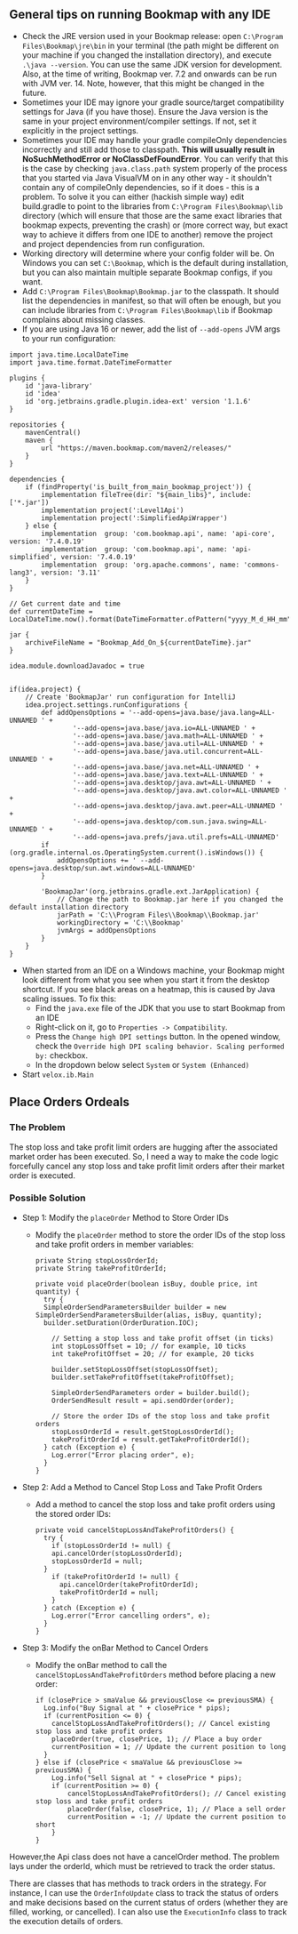 ## General tips on running Bookmap with any IDE

- Check the JRE version used in your Bookmap release: open `C:\Program Files\Bookmap\jre\bin` in your terminal (the path might be different on your machine
  if you changed the installation directory), and execute `.\java --version`. You can use the same JDK version for development.
  Also, at the time of writing, Bookmap ver. 7.2 and onwards can be run with JVM ver. 14. Note, however, that this might be changed in the future.
- Sometimes your IDE may ignore your gradle source/target compatibility settings for Java (if you have those). Ensure the Java version is the same in your project environment/compiler settings. If not, set it explicitly in the project settings.
- Sometimes your IDE may handle your gradle compileOnly dependencies incorrectly and still add those to classpath. **This will usually result in NoSuchMethodError or NoClassDefFoundError**. You can verify that this is the case by checking `java.class.path` system properly of the process that you started via Java VisualVM on in any other way - it shouldn't contain any of compileOnly dependencies, so if it does - this is a problem. To solve it you can either (hackish simple way) edit build.gradle to point to the libraries from `C:\Program Files\Bookmap\lib` directory (which will ensure that those are the same exact libraries that bookmap expects, preventing the crash) or (more correct way, but exact way to achieve it differs from one IDE to another) remove the project and project dependencies from run configuration.
- Working directory will determine where your config folder will be. On Windows you can set `C:\Bookmap`, which is the default during installation, but you can also maintain multiple separate Bookmap configs, if you want.
- Add `C:\Program Files\Bookmap\Bookmap.jar` to the classpath. It should list the dependencies in manifest, so that will often be enough, but you can include libraries from `C:\Program Files\Bookmap\lib` if Bookmap complains about missing classes.
- If you are using Java 16 or newer, add the list of `--add-opens` JVM args to your run configuration:
```
import java.time.LocalDateTime
import java.time.format.DateTimeFormatter

plugins {
    id 'java-library'
    id 'idea'
    id 'org.jetbrains.gradle.plugin.idea-ext' version '1.1.6'
}

repositories {
    mavenCentral()
    maven {
        url "https://maven.bookmap.com/maven2/releases/"
    }
}

dependencies {
    if (findProperty('is_built_from_main_bookmap_project')) {
        implementation fileTree(dir: "${main_libs}", include: ['*.jar'])
        implementation project(':Level1Api')
        implementation project(':SimplifiedApiWrapper')
    } else {
        implementation  group: 'com.bookmap.api', name: 'api-core', version: '7.4.0.19'
        implementation  group: 'com.bookmap.api', name: 'api-simplified', version: '7.4.0.19'
        implementation  group: 'org.apache.commons', name: 'commons-lang3', version: '3.11'
    }
}

// Get current date and time
def currentDateTime = LocalDateTime.now().format(DateTimeFormatter.ofPattern("yyyy_M_d_HH_mm"))

jar {
    archiveFileName = "Bookmap_Add_On_${currentDateTime}.jar"
}

idea.module.downloadJavadoc = true


if(idea.project) {
    // Create 'BookmapJar' run configuration for IntelliJ
    idea.project.settings.runConfigurations {
        def addOpensOptions = '--add-opens=java.base/java.lang=ALL-UNNAMED ' +
                '--add-opens=java.base/java.io=ALL-UNNAMED ' +
                '--add-opens=java.base/java.math=ALL-UNNAMED ' +
                '--add-opens=java.base/java.util=ALL-UNNAMED ' +
                '--add-opens=java.base/java.util.concurrent=ALL-UNNAMED ' +
                '--add-opens=java.base/java.net=ALL-UNNAMED ' +
                '--add-opens=java.base/java.text=ALL-UNNAMED ' +
                '--add-opens=java.desktop/java.awt=ALL-UNNAMED ' +
                '--add-opens=java.desktop/java.awt.color=ALL-UNNAMED ' +
                '--add-opens=java.desktop/java.awt.peer=ALL-UNNAMED ' +
                '--add-opens=java.desktop/com.sun.java.swing=ALL-UNNAMED ' +
                '--add-opens=java.prefs/java.util.prefs=ALL-UNNAMED'
        if (org.gradle.internal.os.OperatingSystem.current().isWindows()) {
            addOpensOptions += ' --add-opens=java.desktop/sun.awt.windows=ALL-UNNAMED'
        }

        'BookmapJar'(org.jetbrains.gradle.ext.JarApplication) {
            // Change the path to Bookmap.jar here if you changed the default installation directory
            jarPath = 'C:\\Program Files\\Bookmap\\Bookmap.jar'
            workingDirectory = 'C:\\Bookmap'
            jvmArgs = addOpensOptions
        }
    }
}

```
- When started from an IDE on a Windows machine, your Bookmap might look different from what you see when you
  start it from the desktop shortcut. If you see black areas on a heatmap, this is caused by Java scaling issues.
  To fix this:
    - Find the `java.exe` file of the JDK that you use to start Bookmap from an IDE
    - Right-click on it, go to `Properties -> Compatibility`.
    - Press the `Change high DPI settings` button. In the opened window, check the `Override high DPI scaling behavior. Scaling performed by:` checkbox.
    - In the dropdown below select `System` or `System (Enhanced)`
- Start `velox.ib.Main`

## Place Orders Ordeals

### The Problem
The stop loss and take profit limit orders are hugging after the associated market order has been executed. So, I need
a way to make the code logic forcefully cancel any stop loss and take profit limit orders after their market order is
executed.

### Possible Solution

- Step 1: Modify the `placeOrder` Method to Store Order IDs
  - Modify the `placeOrder` method to store the order IDs of the stop loss and take profit orders in member variables:
  
        private String stopLossOrderId;
        private String takeProfitOrderId;

        private void placeOrder(boolean isBuy, double price, int quantity) {
          try {
          SimpleOrderSendParametersBuilder builder = new SimpleOrderSendParametersBuilder(alias, isBuy, quantity);
          builder.setDuration(OrderDuration.IOC);
  
            // Setting a stop loss and take profit offset (in ticks)
            int stopLossOffset = 10; // for example, 10 ticks
            int takeProfitOffset = 20; // for example, 20 ticks
            
            builder.setStopLossOffset(stopLossOffset);
            builder.setTakeProfitOffset(takeProfitOffset);
            
            SimpleOrderSendParameters order = builder.build();
            OrderSendResult result = api.sendOrder(order);
            
            // Store the order IDs of the stop loss and take profit orders
            stopLossOrderId = result.getStopLossOrderId();
            takeProfitOrderId = result.getTakeProfitOrderId();
          } catch (Exception e) {
            Log.error("Error placing order", e);
          } 
        }

- Step 2: Add a Method to Cancel Stop Loss and Take Profit Orders
  - Add a method to cancel the stop loss and take profit orders using the stored order IDs:

        private void cancelStopLossAndTakeProfitOrders() {
          try {
            if (stopLossOrderId != null) {
            api.cancelOrder(stopLossOrderId);
            stopLossOrderId = null;
          }
            if (takeProfitOrderId != null) {
              api.cancelOrder(takeProfitOrderId);
              takeProfitOrderId = null;
            }
          } catch (Exception e) {
            Log.error("Error cancelling orders", e);
          }
        }
  
- Step 3: Modify the onBar Method to Cancel Orders
  - Modify the onBar method to call the `cancelStopLossAndTakeProfitOrders` method before placing a new order:
        
        if (closePrice > smaValue && previousClose <= previousSMA) {
          Log.info("Buy Signal at " + closePrice * pips);
          if (currentPosition <= 0) {
            cancelStopLossAndTakeProfitOrders(); // Cancel existing stop loss and take profit orders
            placeOrder(true, closePrice, 1); // Place a buy order
            currentPosition = 1; // Update the current position to long
          }
        } else if (closePrice < smaValue && previousClose >= previousSMA) {
            Log.info("Sell Signal at " + closePrice * pips);
            if (currentPosition >= 0) {
                cancelStopLossAndTakeProfitOrders(); // Cancel existing stop loss and take profit orders
                placeOrder(false, closePrice, 1); // Place a sell order
                currentPosition = -1; // Update the current position to short
            }
        }

However,the Api class does not have a cancelOrder method. The problem lays under the orderId, which must be retrieved 
to track the order status. 

There are classes that has methods to track orders in the strategy. For instance, I can use the `OrderInfoUpdate` class
to track the status of orders and make decisions based on the current status of orders (whether they are filled,
working, or cancelled). I can also use the `ExecutionInfo` class to track the execution details of orders. 